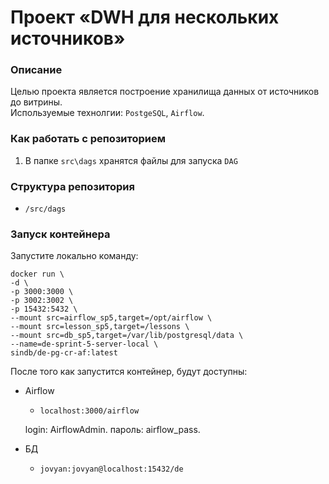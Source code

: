 # Проект «DWH для нескольких источников»

### Описание

Целью проекта является построение хранилища данных от источников до витрины.  
Используемые технолгии: `PostgeSQL`, `Airflow`.

### Как работать с репозиторием

1. В папке `src\dags` хранятся файлы для запуска `DAG`

### Структура репозитория

- `/src/dags`

### Запуск контейнера

Запустите локально команду:

```
docker run \
-d \
-p 3000:3000 \
-p 3002:3002 \
-p 15432:5432 \
--mount src=airflow_sp5,target=/opt/airflow \
--mount src=lesson_sp5,target=/lessons \
--mount src=db_sp5,target=/var/lib/postgresql/data \
--name=de-sprint-5-server-local \
sindb/de-pg-cr-af:latest
```

После того как запустится контейнер, будут доступны:

- Airflow

  - `localhost:3000/airflow`

  login: AirflowAdmin.
  пароль: airflow_pass.

- БД
  - `jovyan:jovyan@localhost:15432/de`
